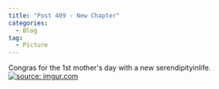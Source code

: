 ```yaml
---
title: "Post 409 - New Chapter"
categories:
  - Blog
tag:
  - Picture
---
```


Congras for the 1st mother's day with a new serendipityinlife.
<a href="https://imgur.com/EH75SMR"><img src="https://i.imgur.com/EH75SMR.jpg" title="source: imgur.com" /></a>

